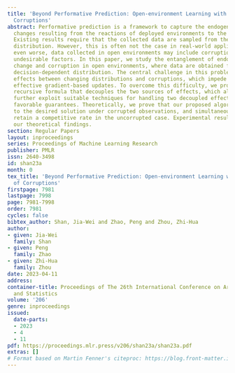```yaml
---
title: 'Beyond Performative Prediction: Open-environment Learning with Presence of
  Corruptions'
abstract: Performative prediction is a framework to capture the endogenous distribution
  changes resulting from the reactions of deployed environments to the learner’s decision.
  Existing results require that the collected data are sampled from the clean observed
  distribution. However, this is often not the case in real-world applications, and
  even worse, data collected in open environments may include corruption due to various
  undesirable factors. In this paper, we study the entanglement of endogenous distribution
  change and corruption in open environments, where data are obtained from a corrupted
  decision-dependent distribution. The central challenge in this problem is the entangling
  effects between changing distributions and corruptions, which impede the use of
  effective gradient-based updates. To overcome this difficulty, we propose a novel
  recursive formula that decouples the two sources of effects, which allows us to
  further exploit suitable techniques for handling two decoupled effects and obtaining
  favorable guarantees. Theoretically, we prove that our proposed algorithm converges
  to the desired solution under corrupted observations, and simultaneously it can
  retain a competitive rate in the uncorrupted case. Experimental results also support
  our theoretical findings.
section: Regular Papers
layout: inproceedings
series: Proceedings of Machine Learning Research
publisher: PMLR
issn: 2640-3498
id: shan23a
month: 0
tex_title: 'Beyond Performative Prediction: Open-environment Learning with Presence
  of Corruptions'
firstpage: 7981
lastpage: 7998
page: 7981-7998
order: 7981
cycles: false
bibtex_author: Shan, Jia-Wei and Zhao, Peng and Zhou, Zhi-Hua
author:
- given: Jia-Wei
  family: Shan
- given: Peng
  family: Zhao
- given: Zhi-Hua
  family: Zhou
date: 2023-04-11
address:
container-title: Proceedings of The 26th International Conference on Artificial Intelligence
  and Statistics
volume: '206'
genre: inproceedings
issued:
  date-parts:
  - 2023
  - 4
  - 11
pdf: https://proceedings.mlr.press/v206/shan23a/shan23a.pdf
extras: []
# Format based on Martin Fenner's citeproc: https://blog.front-matter.io/posts/citeproc-yaml-for-bibliographies/
---
```

